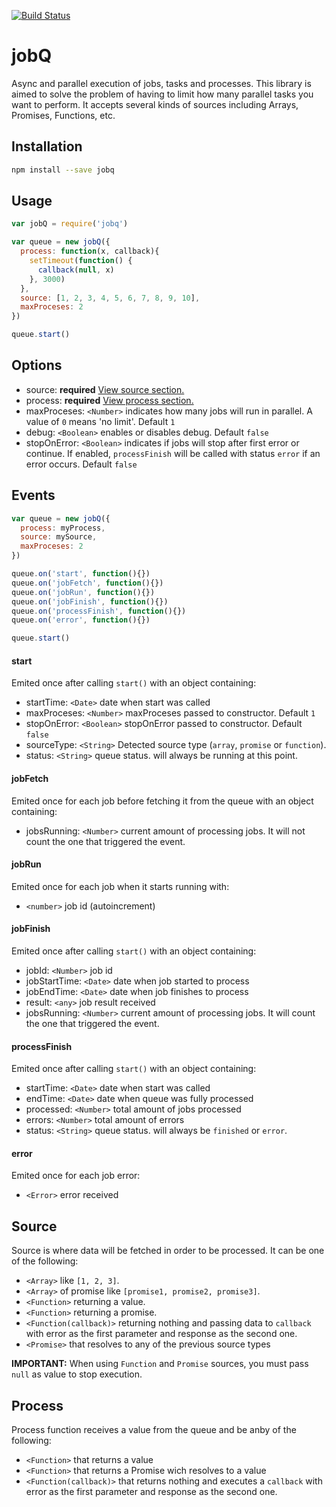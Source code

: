 [![Build Status](https://travis-ci.org/adleroliveira/jobQ.svg?branch=master)](https://travis-ci.org/adleroliveira/jobQ)

# jobQ
Async and parallel execution of jobs, tasks and processes. This library is aimed to solve the problem of having to limit how many parallel tasks you want to perform.
It accepts several kinds of sources including Arrays, Promises, Functions, etc.

## Installation
```bash
npm install --save jobq
```

## Usage
```js
var jobQ = require('jobq')

var queue = new jobQ({
  process: function(x, callback){
    setTimeout(function() {
      callback(null, x)
    }, 3000)
  },
  source: [1, 2, 3, 4, 5, 6, 7, 8, 9, 10],
  maxProceses: 2
})

queue.start()
```

## Options
* source: **required** [View source section.](#source)
* process: **required** [View process section.](#process)
* maxProceses: ```<Number>``` indicates how many jobs will run in parallel. A value of ```0``` means 'no limit'. Default ```1```
* debug: ```<Boolean>``` enables or disables debug. Default ```false```
* stopOnError: ```<Boolean>``` indicates if jobs will stop after first error or continue. If enabled, ```processFinish``` will be called with status ```error``` if an error occurs. Default ```false```

## Events
```js
var queue = new jobQ({
  process: myProcess,
  source: mySource,
  maxProceses: 2
})

queue.on('start', function(){})
queue.on('jobFetch', function(){})
queue.on('jobRun', function(){})
queue.on('jobFinish', function(){})
queue.on('processFinish', function(){})
queue.on('error', function(){})

queue.start()
```

#### start
Emited once after calling ```start()``` with an object containing:
 * startTime: ```<Date>``` date when start was called
 * maxProceses: ```<Number>``` maxProceses passed to constructor. Default ```1```
 * stopOnError: ```<Boolean>``` stopOnError passed to constructor. Default ```false```
 * sourceType: ```<String>``` Detected source type (```array```, ```promise``` or ```function```).
 * status: ```<String>``` queue status. will always be running at this point.

#### jobFetch
Emited once for each job before fetching it from the queue with an object containing:
 * jobsRunning: ```<Number>``` current amount of processing jobs. It will not count the one that triggered the event.

#### jobRun
Emited once for each job when it starts running with:
 * ```<number>``` job id (autoincrement)

#### jobFinish
Emited once after calling ```start()``` with an object containing:
 * jobId: ```<Number>``` job id
 * jobStartTime: ```<Date>``` date when job started to process
 * jobEndTime: ```<Date>``` date when job finishes to process
 * result: ```<any>``` job result received
 * jobsRunning: ```<Number>``` current amount of processing jobs. It will count the one that triggered the event.

#### processFinish
Emited once after calling ```start()``` with an object containing:
 * startTime: ```<Date>``` date when start was called
 * endTime: ```<Date>``` date when queue was fully processed
 * processed: ```<Number>``` total amount of jobs processed
 * errors: ```<Number>``` total amount of errors
 * status: ```<String>``` queue status. will always be ```finished``` or ```error```.

#### error
Emited once for each job error:
 * ```<Error>``` error received

## Source
Source is where data will be fetched in order to be processed. It can be one of the following:
* ```<Array>``` like ```[1, 2, 3]```.
* ```<Array>``` of promise like ```[promise1, promise2, promise3]```.
* ```<Function>``` returning a value.
* ```<Function>``` returning a promise.
* ```<Function(callback)>``` returning nothing and passing data to ```callback``` with error as the first parameter and response as the second one.
* ```<Promise>``` that resolves to any of the previous source types

**IMPORTANT:** When using ```Function``` and ```Promise``` sources, you must pass ```null``` as value to stop execution.

## Process
Process function receives a value from the queue and be anby of the following:
* ```<Function>``` that returns a value
* ```<Function>``` that returns a Promise wich resolves to a value
* ```<Function(callback)>``` that returns nothing and executes a ```callback``` with error as the first parameter and response as the second one.